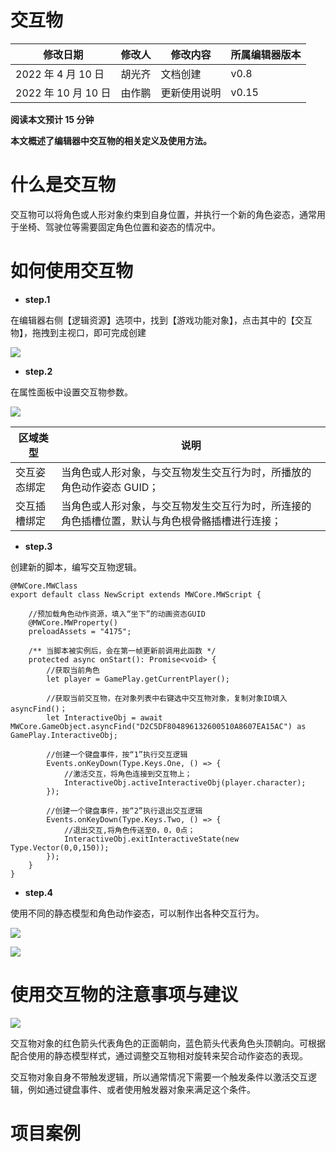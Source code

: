 # 交互物

| 修改日期            | 修改人 | 修改内容     | 所属编辑器版本 |
| ------------------- | ------ | ------------ | -------------- |
| 2022 年 4 月 10 日  | 胡光齐 | 文档创建     | v0.8           |
| 2022 年 10 月 10 日 | 由作鹏 | 更新使用说明 | v0.15          |

<strong>阅读本文预计 15 分钟</strong>

<strong>本文概述了编辑器中交互物的相关定义及使用方法。</strong>

# 什么是交互物

交互物可以将角色或人形对象约束到自身位置，并执行一个新的角色姿态，通常用于坐椅、驾驶位等需要固定角色位置和姿态的情况中。

# 如何使用交互物

- <strong>step.1</strong>

在编辑器右侧【逻辑资源】选项中，找到【游戏功能对象】，点击其中的【交互物】，拖拽到主视口，即可完成创建

![](static/boxcnxUwwu3JMjInvCM0osPkt2d.png)

- <strong>step.2</strong>

在属性面板中设置交互物参数。

![](static/boxcnF5gL6MmOuhdycRDR0kec6d.png)

| 区域类型     | 说明                                                                                           |
| ------------ | ---------------------------------------------------------------------------------------------- |
| 交互姿态绑定 | 当角色或人形对象，与交互物发生交互行为时，所播放的角色动作姿态 GUID；                          |
| 交互插槽绑定 | 当角色或人形对象，与交互物发生交互行为时，所连接的角色插槽位置，默认与角色根骨骼插槽进行连接； |

- <strong>step.3</strong>

创建新的脚本，编写交互物逻辑。

```
@MWCore.MWClass
export default class NewScript extends MWCore.MWScript {

    //预加载角色动作资源，填入“坐下”的动画资态GUID
    @MWCore.MWProperty()
    preloadAssets = "4175";

    /** 当脚本被实例后，会在第一帧更新前调用此函数 */
    protected async onStart(): Promise<void> {
        //获取当前角色
        let player = GamePlay.getCurrentPlayer();

        //获取当前交互物，在对象列表中右键选中交互物对象，复制对象ID填入asyncFind()；
        let InteractiveObj = await MWCore.GameObject.asyncFind("D2C5DF804896132600510A8607EA15AC") as GamePlay.InteractiveObj;

        //创建一个键盘事件，按“1”执行交互逻辑
        Events.onKeyDown(Type.Keys.One, () => {
            //激活交互，将角色连接到交互物上；
            InteractiveObj.activeInteractiveObj(player.character);
        });

        //创建一个键盘事件，按“2”执行退出交互逻辑
        Events.onKeyDown(Type.Keys.Two, () => {
            //退出交互,将角色传送至0，0，0点；
            InteractiveObj.exitInteractiveState(new Type.Vector(0,0,150));
        });
    }
}
```

- <strong>step.4</strong>

使用不同的静态模型和角色动作姿态，可以制作出各种交互行为。

![](static/boxcnGFBgyPLuSVXqY9ZrrcEz6f.png)

![](static/boxcncDmSsOU9IGvcwhr2Sz7FOc.png)

# 使用交互物的注意事项与建议

![](static/boxcnQ5rHwRglX4CQgCeuxOv2Nb.png)

交互物对象的红色箭头代表角色的正面朝向，蓝色箭头代表角色头顶朝向。可根据配合使用的静态模型样式，通过调整交互物相对旋转来契合动作姿态的表现。

交互物对象自身不带触发逻辑，所以通常情况下需要一个触发条件以激活交互逻辑，例如通过键盘事件、或者使用触发器对象来满足这个条件。

# 项目案例
